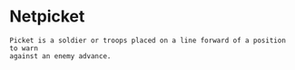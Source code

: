 # Netpicket

```
Picket is a soldier or troops placed on a line forward of a position to warn
against an enemy advance.
```

